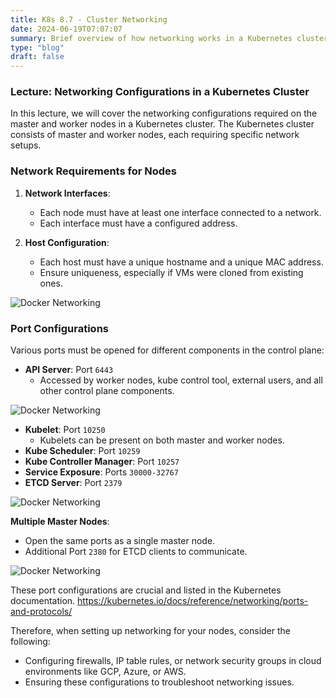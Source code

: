 ```yaml
---
title: K8s 8.7 - Cluster Networking
date: 2024-06-19T07:07:07
summary: Brief overview of how networking works in a Kubernetes cluster
type: "blog"
draft: false
---
```


### Lecture: Networking Configurations in a Kubernetes Cluster

In this lecture, we will cover the networking configurations required on the master and worker nodes in a Kubernetes cluster. The Kubernetes cluster consists of master and worker nodes, each requiring specific network setups. 

### Network Requirements for Nodes
1. **Network Interfaces**:
   - Each node must have at least one interface connected to a network.
   - Each interface must have a configured address.

2. **Host Configuration**:
   - Each host must have a unique hostname and a unique MAC address.
   - Ensure uniqueness, especially if VMs were cloned from existing ones.

![Docker Networking](/images/kubernetes/diagrams/8-7-1-cluster-networking.png) 

### Port Configurations
Various ports must be opened for different components in the control plane:


- **API Server**: Port `6443` 
   - Accessed by worker nodes, kube control tool, external users, and all other control plane components.

![Docker Networking](/images/kubernetes/diagrams/8-7-2-cluster-networking.png) 

- **Kubelet**: Port `10250`
  - Kubelets can be present on both master and worker nodes.
- **Kube Scheduler**: Port `10259`
- **Kube Controller Manager**: Port `10257`
- **Service Exposure**: Ports `30000-32767`
- **ETCD Server**: Port `2379`

![Docker Networking](/images/kubernetes/diagrams/8-7-3-cluster-networking.png) 

**Multiple Master Nodes**:
   - Open the same ports as a single master node.
   - Additional Port `2380` for ETCD clients to communicate.

![Docker Networking](/images/kubernetes/diagrams/8-7-4-cluster-networking.png) 


These port configurations are crucial and listed in the Kubernetes documentation.
https://kubernetes.io/docs/reference/networking/ports-and-protocols/

Therefore, when setting up networking for your nodes, consider the following:
- Configuring firewalls, IP table rules, or network security groups in cloud environments like GCP, Azure, or AWS.
- Ensuring these configurations to troubleshoot networking issues.